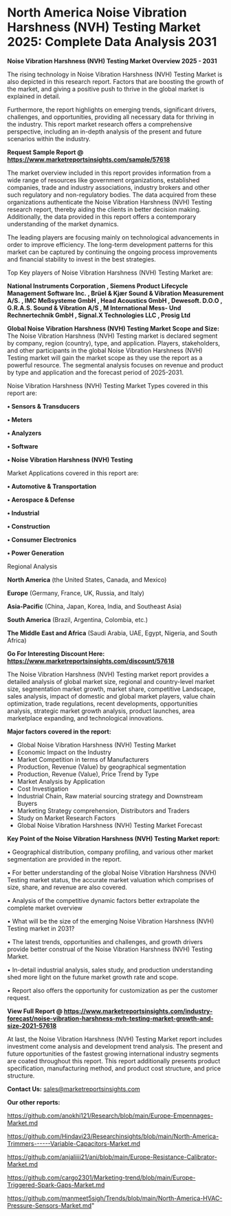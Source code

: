 # North America Noise Vibration Harshness (NVH) Testing Market 2025: Complete Data Analysis 2031

<Strong> Noise Vibration Harshness (NVH) Testing Market Overview 2025 - 2031</strong>

The rising technology in Noise Vibration Harshness (NVH) Testing Market is also depicted in this research report. Factors that are boosting the growth of the market, and giving a positive push to thrive in the global market is explained in detail.

Furthermore, the report highlights on emerging trends, significant drivers, challenges, and opportunities, providing all necessary data for thriving in the industry. This report market research offers a comprehensive perspective, including an in-depth analysis of the present and future scenarios within the industry.

<strong>Request Sample Report @ <a href=https://www.marketreportsinsights.com/sample/57618>https://www.marketreportsinsights.com/sample/57618</a></strong>

The market overview included in this report provides information from a wide range of resources like government organizations, established companies, trade and industry associations, industry brokers and other such regulatory and non-regulatory bodies. The data acquired from these organizations authenticate the Noise Vibration Harshness (NVH) Testing research report, thereby aiding the clients in better decision making. Additionally, the data provided in this report offers a contemporary understanding of the market dynamics.

The leading players are focusing mainly on technological advancements in order to improve efficiency. The long-term development patterns for this market can be captured by continuing the ongoing process improvements and financial stability to invest in the best strategies.

Top Key players of Noise Vibration Harshness (NVH) Testing Market are:

<strong>National Instruments Corporation , Siemens Product Lifecycle Management Software Inc. , Brüel & Kjær Sound & Vibration Measurement A/S. , IMC Meßsysteme GmbH , Head Acoustics GmbH , Dewesoft. D.O.O , G.R.A.S. Sound & Vibration A/S , M International Mess- Und Rechnertechnik GmbH , Signal.X Technologies LLC , Prosig Ltd</strong>

<strong><b>Global Noise Vibration Harshness (NVH) Testing Market Scope and Size:</b></strong>
The Noise Vibration Harshness (NVH) Testing market is declared segment by company, region (country), type, and application. Players, stakeholders, and other participants in the global Noise Vibration Harshness (NVH) Testing market will gain the market scope as they use the report as a powerful resource. The segmental analysis focuses on revenue and product by type and application and the forecast period of 2025-2031.

Noise Vibration Harshness (NVH) Testing Market Types covered in this report are:

<strong>• Sensors & Transducers

• Meters

• Analyzers

• Software

• Noise Vibration Harshness (NVH) Testing</strong>

Market Applications covered in this report are:

<strong>• Automotive & Transportation

• Aerospace & Defense

• Industrial

• Construction

• Consumer Electronics

• Power Generation</strong> 

Regional Analysis

<strong>North America</strong> (the United States, Canada, and Mexico)

<strong>Europe</strong> (Germany, France, UK, Russia, and Italy)

<strong>Asia-Pacific</strong> (China, Japan, Korea, India, and Southeast Asia)

<strong>South America</strong> (Brazil, Argentina, Colombia, etc.)

<strong>The Middle East and Africa</strong> (Saudi Arabia, UAE, Egypt, Nigeria, and South Africa)

<strong>Go For Interesting Discount Here: <a href=https://www.marketreportsinsights.com/discount/57618>https://www.marketreportsinsights.com/discount/57618</a></strong>

The Noise Vibration Harshness (NVH) Testing market report provides a detailed analysis of global market size, regional and country-level market size, segmentation market growth, market share, competitive Landscape, sales analysis, impact of domestic and global market players, value chain optimization, trade regulations, recent developments, opportunities analysis, strategic market growth analysis, product launches, area marketplace expanding, and technological innovations.

<strong><b>Major factors covered in the report:</b></strong>
<ul>
  <li>Global Noise Vibration Harshness (NVH) Testing Market </li>
  <li>Economic Impact on the Industry</li>
  <li>Market Competition in terms of Manufacturers</li>
  <li>Production, Revenue (Value) by geographical segmentation</li>
  <li>Production, Revenue (Value), Price Trend by Type</li>
  <li>Market Analysis by Application</li>
  <li>Cost Investigation</li>
  <li>Industrial Chain, Raw material sourcing strategy and Downstream Buyers</li>
  <li>Marketing Strategy comprehension, Distributors and Traders</li>
  <li>Study on Market Research Factors</li>
  <li>Global Noise Vibration Harshness (NVH) Testing Market Forecast</li>
</ul>

<strong><b>Key Point of the Noise Vibration Harshness (NVH) Testing Market report:</b></strong>

• Geographical distribution, company profiling, and various other market segmentation are provided in the report.

• For better understanding of the global Noise Vibration Harshness (NVH) Testing market status, the accurate market valuation which comprises of size, share, and revenue are also covered.

• Analysis of the competitive dynamic factors better extrapolate the complete market overview

• What will be the size of the emerging Noise Vibration Harshness (NVH) Testing market in 2031?

• The latest trends, opportunities and challenges, and growth drivers provide better construal of the Noise Vibration Harshness (NVH) Testing Market.

• In-detail industrial analysis, sales study, and production understanding shed more light on the future market growth rate and scope.

• Report also offers the opportunity for customization as per the customer request.

<strong><b>View Full Report @ <a href=https://www.marketreportsinsights.com/industry-forecast/noise-vibration-harshness-nvh-testing-market-growth-and-size-2021-57618>https://www.marketreportsinsights.com/industry-forecast/noise-vibration-harshness-nvh-testing-market-growth-and-size-2021-57618</a></b></strong>


At last, the Noise Vibration Harshness (NVH) Testing Market report includes investment come analysis and development trend analysis. The present and future opportunities of the fastest growing international industry segments are coated throughout this report. This report additionally presents product specification, manufacturing method, and product cost structure, and price structure.

<strong>Contact Us:</strong>
sales@marketreportsinsights.com

<strong>Our other reports:</strong>

<a href=https://github.com/anokhi121/Research/blob/main/Europe-Empennages-Market.md>https://github.com/anokhi121/Research/blob/main/Europe-Empennages-Market.md</a>

<a href=https://github.com/Hindavi23/Researchinsights/blob/main/North-America-Trimmers------Variable-Capacitors-Market.md>https://github.com/Hindavi23/Researchinsights/blob/main/North-America-Trimmers------Variable-Capacitors-Market.md</a>

<a href=https://github.com/anjaliiii21/ani/blob/main/Europe-Resistance-Calibrator-Market.md>https://github.com/anjaliiii21/ani/blob/main/Europe-Resistance-Calibrator-Market.md</a>

<a href=https://github.com/cargo2301/Marketing-trend/blob/main/Europe-Triggered-Spark-Gaps-Market.md>https://github.com/cargo2301/Marketing-trend/blob/main/Europe-Triggered-Spark-Gaps-Market.md</a>

<a href=https://github.com/manmeet5sigh/Trends/blob/main/North-America-HVAC-Pressure-Sensors-Market.md>https://github.com/manmeet5sigh/Trends/blob/main/North-America-HVAC-Pressure-Sensors-Market.md</a>"

